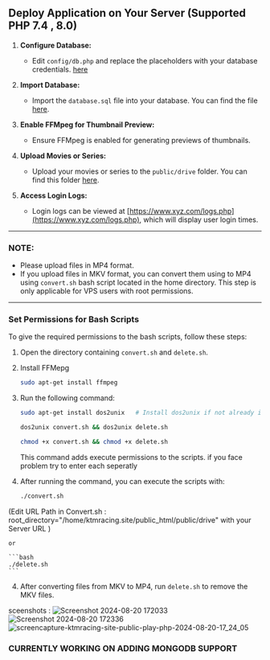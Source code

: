 ## Deploy Application on Your Server (Supported PHP 7.4 , 8.0)

1. **Configure Database:**
   - Edit `config/db.php` and replace the placeholders with your database credentials. [here](https://github.com/r7avi/Stream-Movies-from-Your-Server/blob/main/config/db.php)

2. **Import Database:**
   - Import the `database.sql` file into your database. You can find the file [here](https://github.com/r7avi/Stream-Movies-from-Your-Server/blob/main/database.sql).

3. **Enable FFMpeg for Thumbnail Preview:**
   - Ensure FFMpeg is enabled for generating previews of thumbnails.

4. **Upload Movies or Series:**
   - Upload your movies or series to the `public/drive` folder. You can find this folder [here](https://github.com/r7avi/Stream-Movies-from-Your-Server/tree/main/public/drive).

5. **Access Login Logs:**
   - Login logs can be viewed at [https://www.xyz.com/logs.php](https://www.xyz.com/logs.php), which will display user login times.

---

### NOTE:

- Please upload files in MP4 format.
- If you upload files in MKV format, you can convert them using to MP4 using `convert.sh` bash script located in the home directory. This step is only applicable for VPS users with root permissions.

---

### Set Permissions for Bash Scripts

To give the required permissions to the bash scripts, follow these steps:

1. Open the directory containing `convert.sh` and `delete.sh`.
2. Install FFMepg

    ```bash
    sudo apt-get install ffmpeg
    ```


3. Run the following command:


    ```bash
    sudo apt-get install dos2unix   # Install dos2unix if not already installed
    ```

    ```bash
    dos2unix convert.sh && dos2unix delete.sh
    ```

    ```bash
    chmod +x convert.sh && chmod +x delete.sh
    ```

   This command adds execute permissions to the scripts. if you face problem try to enter each seperatly

4. After running the command, you can execute the scripts with:

    ```bash
    ./convert.sh
    ```


(Edit URL Path in Convert.sh : root_directory="/home/ktmracing.site/public_html/public/drive" with your Server URL
)

    or

    ```bash
    ./delete.sh
    ```

4. After converting files from MKV to MP4, run `delete.sh` to remove the MKV files.



sceenshots :
![Screenshot 2024-08-20 172033](https://github.com/user-attachments/assets/9f9fc4b0-a1a7-4e99-9635-853747de1df2)
![Screenshot 2024-08-20 172336](https://github.com/user-attachments/assets/a63bee7d-caf4-43ea-9322-4598f22f135b)
![screencapture-ktmracing-site-public-play-php-2024-08-20-17_24_05](https://github.com/user-attachments/assets/2aeb2ba9-5520-461e-bc5c-94425389c456)


### CURRENTLY WORKING ON ADDING MONGODB SUPPORT

